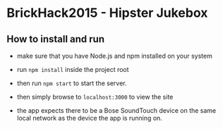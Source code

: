 # BrickHack2015 - Hipster Jukebox

How to install and run
----

- make sure that you have Node.js and npm installed on your system
- run `npm install` inside the project root
- then run `npm start` to start the server.
- then simply browse to `localhost:3000` to view the site

- the app expects there to be a Bose SoundTouch device on the same local network as the device the app is running on.

